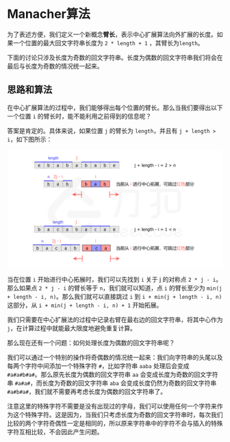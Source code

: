 # Manacher算法
为了表述方便，我们定义一个新概念**臂长**，表示中心扩展算法向外扩展的长度。如果一个位置的最大回文字符串长度为 `2 * length + 1` ，其臂长为`length`。

下面的讨论只涉及长度为奇数的回文字符串。长度为偶数的回文字符串我们将会在最后与长度为奇数的情况统一起来。

## 思路和算法
在中心扩展算法的过程中，我们能够得出每个位置的臂长。那么当我们要得出以下一个位置 `i` 的臂长时，能不能利用之前得到的信息呢？

答案是肯定的。具体来说，如果位置 `j` 的臂长为 `length`，并且有 `j + length > i`，如下图所示：

![longest-palindromic-substring-manacher.png](../../assets/images/problemset/longest-palindromic-substring-manacher.png)

当在位置 `i` 开始进行中心拓展时，我们可以先找到 `i` 关于 j 的对称点 `2 * j - i`。那么如果点 `2 * j - i` 的臂长等于 `n`，我们就可以知道，点 `i` 的臂长至少为 `min(j + length - i, n)`。那么我们就可以直接跳过 `i` 到 `i + min(j + length - i, n)` 这部分，从 `i + min(j + length - i, n) + 1` 开始拓展。

我们只需要在中心扩展法的过程中记录右臂在最右边的回文字符串，将其中心作为 `j`，在计算过程中就能最大限度地避免重复计算。

那么现在还有一个问题：如何处理长度为偶数的回文字符串呢？

我们可以通过一个特别的操作将奇偶数的情况统一起来：我们向字符串的头尾以及每两个字符中间添加一个特殊字符 `#`，比如字符串 `aaba` 处理后会变成 `#a#a#b#a#`。那么原先长度为偶数的回文字符串 `aa` 会变成长度为奇数的回文字符串 `#a#a#`，而长度为奇数的回文字符串 `aba` 会变成长度仍然为奇数的回文字符串 `#a#b#a#`，我们就不需要再考虑长度为偶数的回文字符串了。

注意这里的特殊字符不需要是没有出现过的字母，我们可以使用任何一个字符来作为这个特殊字符。这是因为，当我们只考虑长度为奇数的回文字符串时，每次我们比较的两个字符奇偶性一定是相同的，所以原来字符串中的字符不会与插入的特殊字符互相比较，不会因此产生问题。

